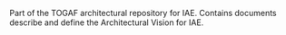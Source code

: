 Part of the TOGAF architectural repository for IAE. Contains documents describe and define the Architectural Vision for IAE.

